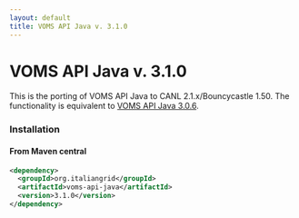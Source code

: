 ```yaml
---
layout: default
title: VOMS API Java v. 3.1.0
---
```


# VOMS API Java v. 3.1.0

This is the porting of VOMS API Java to CANL 2.1.x/Bouncycastle 1.50. The
functionality is equivalent to [VOMS API Java 3.0.6][rn-api-java-3-0-6].

### Installation

#### From Maven central

```xml
<dependency>
  <groupId>org.italiangrid</groupId>
  <artifactId>voms-api-java</artifactId>
  <version>3.1.0</version>
</dependency>
```

[rn-api-java-3-0-6]: {{site.baseurl}}/release-notes/voms-api-java/3.0.6
